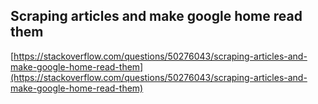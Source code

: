 ## Scraping articles and make google home read them
  
  [https://stackoverflow.com/questions/50276043/scraping-articles-and-make-google-home-read-them](https://stackoverflow.com/questions/50276043/scraping-articles-and-make-google-home-read-them)